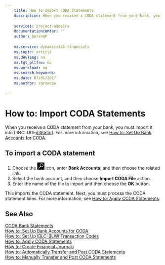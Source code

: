 ```yaml
---
    title: How to Import CODA Statements
    description: When you receive a CODA statement from your bank, you must import it into [!INCLUDE[d365fin](../../includes/d365fin_md.md)].

    services: project-madeira 
    documentationcenter: ''
    author: SorenGP

    ms.service: dynamics365-financials
    ms.topic: article
    ms.devlang: na
    ms.tgt_pltfrm: na
    ms.workload: na
    ms.search.keywords:
    ms.date: 07/01/2017
    ms.author: sgroespe

---
```

# How to: Import CODA Statements
When you receive a CODA statement from your bank, you must import it into [!INCLUDE[d365fin](../../includes/d365fin_md.md)]. For more information, see [How to: Set Up Bank Accounts for CODA](how-to-set-up-bank-accounts-for-coda.md).  

## To import a CODA statement  

1.  Choose the ![Search for Page or Report](../../media/ui-search/search_small.png "Search for Page or Report icon") icon, enter **Bank Accounts**, and then choose the related link.  
2.  Select the bank account, and then choose **Import CODA File** action.  
3.  Enter the name of the file to import and then choose the **OK** button.  

This imports the CODA statement. Next, you must process the CODA statement lines. For more information, see [How to: Apply CODA Statements](how-to-apply-coda-statements.md).  

## See Also  
 [CODA Bank Statements](coda-bank-statements.md)   
 [How to: Set Up Bank Accounts for CODA](how-to-set-up-bank-accounts-for-coda.md)   
 [How to: Set Up IBLC-BLWI Transaction Codes](how-to-set-up-iblc-blwi-transaction-codes.md)   
 [How to: Apply CODA Statements](how-to-apply-coda-statements.md)   
 [How to: Create Financial Journals](how-to-create-financial-journals.md)   
 [How to: Automatically Transfer and Post CODA Statements](how-to-automatically-transfer-and-post-coda-statements.md)   
 [How to: Manually Transfer and Post CODA Statements](how-to-manually-transfer-and-post-coda-statements.md)
